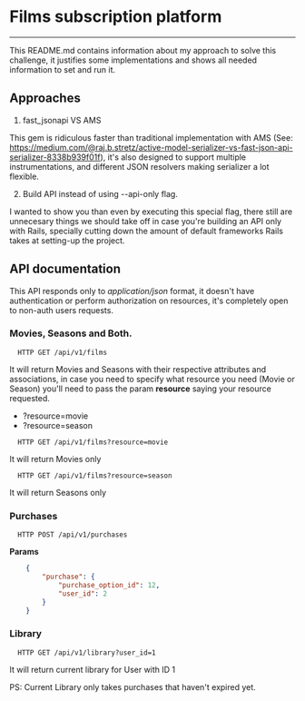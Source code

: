 # Films subscription platform
-----------------------------

This README.md contains information about my approach to solve this challenge, it justifies some implementations and shows all needed information to set and run it.

## Approaches

1. fast_jsonapi VS AMS

This gem is ridiculous faster than traditional implementation with AMS (See: https://medium.com/@raj.b.stretz/active-model-serializer-vs-fast-json-api-serializer-8338b939f01f), it's also designed to support multiple instrumentations, and different JSON resolvers making serializer a lot flexible.

2. Build API instead of using --api-only flag.

I wanted to show you than even by executing this special flag, there still are unnecesary things we should take off in case you're building an API only with Rails, specially cutting down the amount of default frameworks Rails takes at setting-up the project.

## API documentation

This API responds only to *application/json* format, it doesn't have authentication or perform authorization on resources, it's completely open to non-auth users requests. 

### Movies, Seasons and Both.
~~~
  HTTP GET /api/v1/films
~~~

It will return Movies and Seasons with their respective attributes and associations, in case you need to specify what resource you need (Movie or Season) you'll need to pass the param **resource** saying your resource requested.

- ?resource=movie
- ?resource=season

~~~
  HTTP GET /api/v1/films?resource=movie
~~~

It will return Movies only

~~~
  HTTP GET /api/v1/films?resource=season
~~~

It will return Seasons only


### Purchases

~~~
  HTTP POST /api/v1/purchases
~~~

**Params**

```JSON
    {
        "purchase": {
            "purchase_option_id": 12,
            "user_id": 2
        }
    }
```

### Library

~~~
  HTTP GET /api/v1/library?user_id=1
~~~

It will return current library for User with ID 1

PS: Current Library only takes purchases that haven't expired yet.
